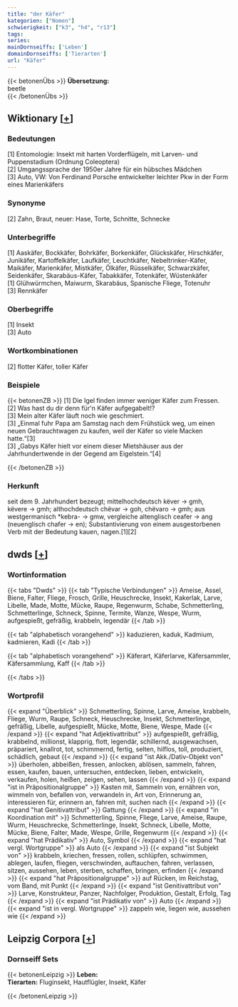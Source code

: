 ```yaml
---
title: "der Käfer"
kategorien: ["Nomen"]
schwierigkeit: ["k3", "h4", "r13"]
tags:
series:
mainDornseiffs: ['Leben']
domainDornseiffs: ['Tierarten']
url: "Käfer"
---
```


{{< betonenÜbs >}}
**Übersetzung:**  
beetle  
{{< /betonenÜbs >}}

## Wiktionary [[+](https://de.wiktionary.org/wiki/Käfer)]

### Bedeutungen
[1] Entomologie: Insekt mit harten Vorderflügeln, mit Larven- und Puppenstadium (Ordnung Coleoptera)  
[2] Umgangssprache der 1950er Jahre für ein hübsches Mädchen  
[3] Auto, VW: Von Ferdinand Porsche entwickelter leichter Pkw in der Form eines Marienkäfers  

### Synonyme
[2] Zahn, Braut, neuer: Hase, Torte, Schnitte, Schnecke  

### Unterbegriffe
[1] Aaskäfer, Bockkäfer, Bohrkäfer, Borkenkäfer, Glückskäfer, Hirschkäfer, Junikäfer, Kartoffelkäfer, Laufkäfer, Leuchtkäfer, Nebeltrinker-Käfer, Maikäfer, Marienkäfer, Mistkäfer, Ölkäfer, Rüsselkäfer, Schwarzkäfer, Seidenkäfer, Skarabäus-Käfer, Tabakkäfer, Totenkäfer, Wüstenkäfer  
[1] Glühwürmchen, Maiwurm, Skarabäus, Spanische Fliege, Totenuhr  
[3] Rennkäfer  

### Oberbegriffe
[1] Insekt  
[3] Auto  

### Wortkombinationen
[2] flotter Käfer, toller Käfer  

### Beispiele
{{< betonenZB >}}
[1] Die Igel finden immer weniger Käfer zum Fressen.  
[2] Was hast du dir denn für'n Käfer aufgegabelt!?  
[3] Mein alter Käfer läuft noch wie geschmiert.  
[3] „Einmal fuhr Papa am Samstag nach dem Frühstück weg, um einen neuen Gebrauchtwagen zu kaufen, weil der Käfer so viele Macken hatte.“[3]  
[3] „Gabys Käfer hielt vor einem dieser Mietshäuser aus der Jahrhundertwende in der Gegend am Eigelstein.“[4]  

{{< /betonenZB >}}
### Herkunft
seit dem 9. Jahrhundert bezeugt; mittelhochdeutsch këver → gmh, këvere → gmh; althochdeutsch chëvar → goh, chëvaro → gmh; aus westgermanisch *kebra- → gmw, vergleiche altenglisch ceafer → ang (neuenglisch chafer → en); Substantivierung von einem ausgestorbenen Verb mit der Bedeutung kauen, nagen.[1][2]  



## dwds [[+](https://www.dwds.de/wb/Käfer)]

### Wortinformation
{{< tabs "Dwds" >}}
{{< tab "Typische Verbindungen" >}}
Ameise, Assel, Biene, Falter, Fliege, Frosch, Grille, Heuschrecke, Insekt, Kakerlak, Larve, Libelle, Made, Motte, Mücke, Raupe, Regenwurm, Schabe, Schmetterling, Schmetterlinge, Schneck, Spinne, Termite, Wanze, Wespe, Wurm, aufgespießt, gefräßig, krabbeln, legendär
{{< /tab >}}

{{< tab "alphabetisch vorangehend" >}}
kaduzieren, kaduk, Kadmium, kadmieren, Kadi
{{< /tab >}}

{{< tab "alphabetisch vorangehend" >}}
Käferart, Käferlarve, Käfersammler, Käfersammlung, Kaff
{{< /tab >}}

{{< /tabs >}}

### Wortprofil
{{< expand "Überblick" >}} Schmetterling, Spinne, Larve, Ameise, krabbeln, Fliege, Wurm, Raupe, Schneck, Heuschrecke, Insekt, Schmetterlinge, gefräßig, Libelle, aufgespießt, Mücke, Motte, Biene, Wespe, Made {{< /expand >}}
{{< expand "hat Adjektivattribut" >}} aufgespießt, gefräßig, krabbelnd, millionst, klapprig, flott, legendär, schillernd, ausgewachsen, präpariert, knallrot, tot, schimmernd, fertig, selten, hilflos, toll, produziert, schädlich, gebaut {{< /expand >}}
{{< expand "ist Akk./Dativ-Objekt von" >}} überholen, abbeißen, fressen, anlocken, ablösen, sammeln, fahren, essen, kaufen, bauen, untersuchen, entdecken, lieben, entwickeln, verkaufen, holen, heißen, zeigen, sehen, lassen {{< /expand >}}
{{< expand "ist in Präpositionalgruppe" >}} Kasten mit, Sammeln von, ernähren von, wimmeln von, befallen von, verwandeln in, Art von, Erinnerung an, interessieren für, erinnern an, fahren mit, suchen nach {{< /expand >}}
{{< expand "hat Genitivattribut" >}} Gattung {{< /expand >}}
{{< expand "in Koordination mit" >}} Schmetterling, Spinne, Fliege, Larve, Ameise, Raupe, Wurm, Heuschrecke, Schmetterlinge, Insekt, Schneck, Libelle, Motte, Mücke, Biene, Falter, Made, Wespe, Grille, Regenwurm {{< /expand >}}
{{< expand "hat Prädikativ" >}} Auto, Symbol {{< /expand >}}
{{< expand "hat vergl. Wortgruppe" >}} als Auto {{< /expand >}}
{{< expand "ist Subjekt von" >}} krabbeln, kriechen, fressen, rollen, schlüpfen, schwimmen, ablegen, laufen, fliegen, verschwinden, auftauchen, fahren, verlassen, sitzen, aussehen, leben, sterben, schaffen, bringen, erfinden {{< /expand >}}
{{< expand "hat Präpositionalgruppe" >}} auf Rücken, im Reichstag, vom Band, mit Punkt {{< /expand >}}
{{< expand "ist Genitivattribut von" >}} Larve, Konstrukteur, Panzer, Nachfolger, Produktion, Gestalt, Erfolg, Tag {{< /expand >}}
{{< expand "ist Prädikativ von" >}} Auto {{< /expand >}}
{{< expand "ist in vergl. Wortgruppe" >}} zappeln wie, liegen wie, aussehen wie {{< /expand >}}

## Leipzig Corpora [[+](https://corpora.uni-leipzig.de/en/res?word=Käfer&corpusId=deu_newscrawl-public_2018)]

### Dornseiff Sets
{{< betonenLeipzig >}}
**Leben:**  
**Tierarten:** Fluginsekt, Hautflügler, Insekt, Käfer  

{{< /betonenLeipzig >}}
